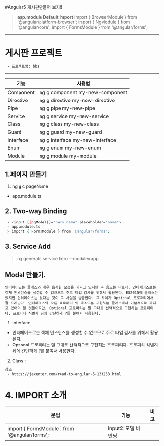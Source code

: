 #Angular5 게시판만들어 보자!!
> **app.module Default Import**
> import { BrowserModule } from '@angular/platform-browser';
> import { NgModule } from '@angular/core';
> import { FormsModule } from '@angular/forms';
---
# 게시판 프로젝트
```bash 
 - 프로젝트명: bbs

```
---
| 기능           | 사용법                            |
| ------------- | ------------------------------- |
| Component     | ng g component my-new-component |
| Directive     | ng g directive my-new-directive |
| Pipe          | ng g pipe my-new-pipe           |
| Service       | ng g service my-new-service     |
| Class         | ng g class my-new-class         |
| Guard         | ng g guard my-new-guard         |
| Interface     | ng g interface my-new-interface |
| Enum          | ng g enum my-new-enum           |
| Module        | ng g module my-module           |


## 1.페이지 만들기
1) ng g c pageName
 - app.module.ts

## 2. Two-way Binding
```bash
 - <input [(ngModel)]="hero.name" placeholder="name">
 - app.module.ts
 > import { FormsModule } from '@angular/forms';

```

## 3. Service Add
> ng generate service hero --module=app


## Model 만들기.
```base 
인터페이스는 클래스와 매우 흡사한 모습을 가지고 있지만 주 용도는 다르다. 인터페이스로는 객체 인스턴스를 생성할 수 없으므로 주로 타입 검사를 위해서 활용된다. ES2015에 클래스는 있지만 인터페이스는 없다는 것이 그 사실을 방증한다. 그 차이가 Optional 프로퍼티에서 잘 드러난다. 인터페이스의 모든 프로퍼티 및 메소드는 구현하는 클래스에서 기본적으로 가지고 있어야 될 것들이지만, Optional 프로퍼티는 말 그대로 선택적으로 구현하는 프로퍼티다. 프로퍼티 식별자 뒤에 간단하게 ?를 붙여서 사용한다.
```
 1) Interface 
   - 인터페이스로는 객체 인스턴스를 생성할 수 없으므로 주로 타입 검사를 위해서 활용된다.
   - Optional 프로퍼티는 말 그대로 선택적으로 구현하는 프로퍼티다. 프로퍼티 식별자 뒤에 간단하게 ?를 붙여서 사용한다.

 2) Class : 





```bash
참조 
 - https://jaxenter.com/road-to-angular-5-133253.html
```


# 4. IMPORT 소개

| 문법 | 기능 | 비고 |
| - | - | - |
|import { FormsModule } from '@angular/forms'; | input의 모델 바인딩 | |


